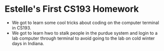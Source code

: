 # Estelle's First CS193 Homework
- We got to learn some cool tricks about coding on the computer terminal in CS193.
- We got to learn hwo to stalk people in the purdue system and login to a lab computer through terminal to avoid going to the lab on cold winter days in Indiana.
